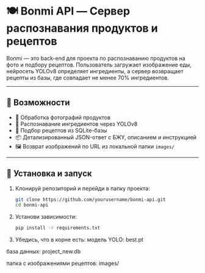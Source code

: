 # 🍽️ Bonmi API — Сервер распознавания продуктов и рецептов

Bonmi — это back-end для проекта по распознаванию продуктов на фото и подбору рецептов. Пользователь загружает изображение еды, нейросеть YOLOv8 определяет ингредиенты, а сервер возвращает рецепты из базы, где совпадает не менее 70% ингредиентов.

---

## 🚀 Возможности

- 📸 Обработка фотографий продуктов
- 🧠 Распознавание ингредиентов через YOLOv8
- 🧾 Подбор рецептов из SQLite-базы
- 📦 Детализированный JSON-ответ с БЖУ, описанием и инструкцией
- 🖼️ Возврат изображений по URL из локальной папки `images/`

---

## 🔧 Установка и запуск

1. Клонируй репозиторий и перейди в папку проекта:
   ```bash
   git clone https://github.com/yourusername/bonmi-api.git
   cd bonmi-api
2. Установи зависимости:
    ```bash
   pip install -r requirements.txt
3. Убедись, что в корне есть:
модель YOLO: best.pt

база данных: project_new.db

папка с изображениями рецептов: images/